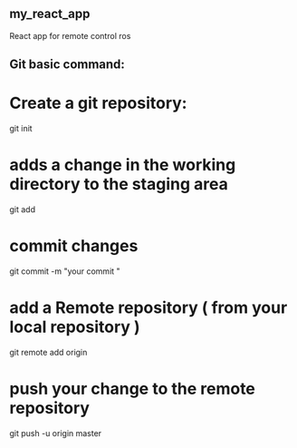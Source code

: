 ## my_react_app
React app for remote control ros

## Git basic command:

# Create a git repository:
git init

# adds a change in the working directory to the staging area
git add

# commit changes
git commit -m "your commit "

# add a Remote repository ( from your local repository )
git remote add origin <your repository url>

# push your change to the remote repository
git push -u origin master
